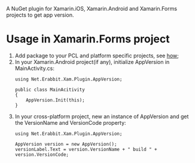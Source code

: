 A NuGet plugin for Xamarin.iOS, Xamarin.Android and Xamarin.Forms projects to get app version.

# Usage in Xamarin.Forms project

1. Add package to your PCL and platform specific projects, see [how](docs/how-to-compile-a-nuget-plugin-and-add-it.md);
1. In your Xamarin.Android project(if any), initialize AppVersion in MainActivity.cs:
    ```
    using Net.Erabbit.Xam.Plugin.AppVersion;
    
    public class MainAcitivity
    {
        AppVersion.Init(this);
    }
    ```
1. In your cross-platform project, new an instance of AppVersion and get the VersionName and VersionCode property:
    ```
    using Net.Erabbit.Xam.Plugin.AppVersion;

    AppVersion version = new AppVersion();
    versionLabel.Text = version.VersionName + " build " + version.VersionCode;
    ```